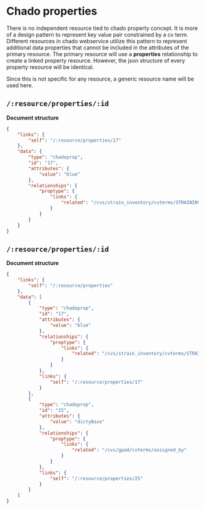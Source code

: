 # Chado properties
There is no independent resource tied to chado property concept. It is more of
a design pattern to represent key value pair constrained by a cv term.
Different resources in chado webservice utilize this pattern to represent
additional data properties that cannot be included in the attributes of the
primary resource. The primary resource will use a **properties** relationship
to create a linked property resource. However, the json structure of every
property resource will be identical.

Since this is not specific for any resource, a generic resource name will
be used here.

## `/:resource/properties/:id`

**Document structure** 

```json
{
    "links": {
        "self": "/:resource/properties/17"
    },
    "data": {
        "type": "chadoprop",
        "id": "17",
        "attributes": {
            "value": "blue"
        },
        "relationships": {
            "proptype": {
                "links": {
                    "related": "/cvs/strain_inventory/cvterms/STRAININVENT:0000003"
                }
            }
        }
    }
}

```

## `/:resource/properties/:id` 

**Document structure**

```json
{
    "links": {
        "self": "/:resource/properties"
    },
    "data": [
        {
            "type": "chadoprop",
            "id": "17",
            "attributes": {
                "value": "blue"
            },
            "relationships": {
                "proptype": {
                    "links": {
                        "related": "/cvs/strain_inventory/cvterms/STRAININVENT:0000003"
                    }
                }
            },
            "links": {
                "self": "/:resource/properties/17"
            }
        },
        {
            "type": "chadoprop",
            "id": "25",
            "attributes": {
                "value": "dictyBase"
            },
            "relationships": {
                "proptype": {
                    "links": {
                        "related": "/cvs/gpad/cvterms/assigned_by"
                    }
                }
            },
            "links": {
                "self": "/:resource/properties/25"
            }
        }
    ]
}

```
